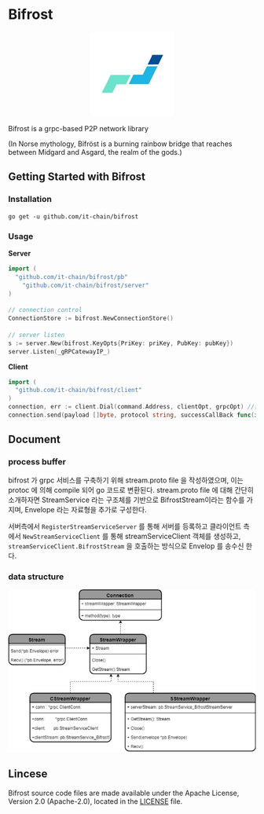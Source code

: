 # Bifrost

<p align="center"><img src="./images/bifrost.jpeg" width="171px" height="171px"></p>



Bifrost is a grpc-based P2P network library

(In Norse mythology, Bifröst is a burning rainbow bridge that reaches between Midgard and Asgard, the realm of the gods.)
## Getting Started with Bifrost

### Installation

```
go get -u github.com/it-chain/bifrost
```

### Usage


**Server**
```Go
import (
  "github.com/it-chain/bifrost/pb"
	"github.com/it-chain/bifrost/server"
)

// connection control
ConnectionStore := bifrost.NewConnectionStore()

// server listen
s := server.New(bifrost.KeyOpts{PriKey: priKey, PubKey: pubKey})
server.Listen(_gRPCatewayIP_)
```

**Client**
```Go
import (
  "github.com/it-chain/bifrost/client"
)
connection, err := client.Dial(command.Address, clientOpt, grpcOpt) //흔히 cli 에서 이루어짐
connection.send(payload []byte, protocol string, successCallBack func(interface{}), errCallBack func(error)) //connection GrpcConnection
```

## Document
### process buffer
bifrost 가 grpc 서비스를 구축하기 위해 stream.proto file 을 작성하였으며, 이는 protoc 에 의해 compile 되어 go 코드로 변환된다.
stream.proto file 에 대해 간단히 소개하자면 StreamService 라는 구조체를 기반으로 BifrostStream이라는 함수를 가지며, Envelope 라는 자료형을 추가로 구성한다.

서버측에서 `RegisterStreamServiceServer` 를 통해 서버를 등록하고 클라이언트 측에서 `NewStreamServiceClient` 를 통해 streamServiceClient 객체를 생성하고, `streamServiceClient.BifrostStream` 을 호출하는 방식으로 Envelop 를 송수신 한다.

### data structure
![Bifrost Data Structure](./images/BifrostDataStructure.png)
## Lincese

Bifrost source code files are made available under the Apache License, Version 2.0 (Apache-2.0), located in the [LICENSE](LICENSE) file.
